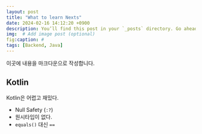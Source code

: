 ```yaml
---
layout: post
title: "What to learn Nexts"
date: 2024-02-16 14:12:20 +0900
description: You’ll find this post in your `_posts` directory. Go ahead and edit it and re-build the site to see your changes. # Add post description (optional)
img:  # Add image post (optional)
fig:caption: #
tags: [Backend, Java]
---
```


이곳에 내용을 마크다운으로 작성합니다. 

## Kotlin

Kotlin은 어렵고 재밌다.

- Null Safety (`:?`)
- 원시타입이 없다.
- `equals()` 대신 `==`
